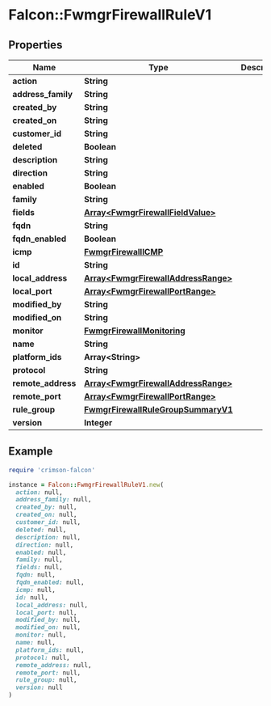 # Falcon::FwmgrFirewallRuleV1

## Properties

| Name | Type | Description | Notes |
| ---- | ---- | ----------- | ----- |
| **action** | **String** |  |  |
| **address_family** | **String** |  |  |
| **created_by** | **String** |  |  |
| **created_on** | **String** |  |  |
| **customer_id** | **String** |  | [optional] |
| **deleted** | **Boolean** |  |  |
| **description** | **String** |  |  |
| **direction** | **String** |  |  |
| **enabled** | **Boolean** |  |  |
| **family** | **String** |  |  |
| **fields** | [**Array&lt;FwmgrFirewallFieldValue&gt;**](FwmgrFirewallFieldValue.md) |  |  |
| **fqdn** | **String** |  |  |
| **fqdn_enabled** | **Boolean** |  |  |
| **icmp** | [**FwmgrFirewallICMP**](FwmgrFirewallICMP.md) |  |  |
| **id** | **String** |  |  |
| **local_address** | [**Array&lt;FwmgrFirewallAddressRange&gt;**](FwmgrFirewallAddressRange.md) |  |  |
| **local_port** | [**Array&lt;FwmgrFirewallPortRange&gt;**](FwmgrFirewallPortRange.md) |  |  |
| **modified_by** | **String** |  | [optional] |
| **modified_on** | **String** |  | [optional] |
| **monitor** | [**FwmgrFirewallMonitoring**](FwmgrFirewallMonitoring.md) |  |  |
| **name** | **String** |  |  |
| **platform_ids** | **Array&lt;String&gt;** |  |  |
| **protocol** | **String** |  |  |
| **remote_address** | [**Array&lt;FwmgrFirewallAddressRange&gt;**](FwmgrFirewallAddressRange.md) |  |  |
| **remote_port** | [**Array&lt;FwmgrFirewallPortRange&gt;**](FwmgrFirewallPortRange.md) |  |  |
| **rule_group** | [**FwmgrFirewallRuleGroupSummaryV1**](FwmgrFirewallRuleGroupSummaryV1.md) |  |  |
| **version** | **Integer** |  |  |

## Example

```ruby
require 'crimson-falcon'

instance = Falcon::FwmgrFirewallRuleV1.new(
  action: null,
  address_family: null,
  created_by: null,
  created_on: null,
  customer_id: null,
  deleted: null,
  description: null,
  direction: null,
  enabled: null,
  family: null,
  fields: null,
  fqdn: null,
  fqdn_enabled: null,
  icmp: null,
  id: null,
  local_address: null,
  local_port: null,
  modified_by: null,
  modified_on: null,
  monitor: null,
  name: null,
  platform_ids: null,
  protocol: null,
  remote_address: null,
  remote_port: null,
  rule_group: null,
  version: null
)
```

